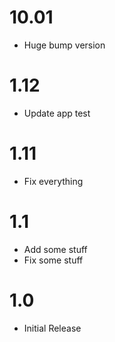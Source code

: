 
# 10.01

- Huge bump version

# 1.12
- Update app test

# 1.11

- Fix everything

# 1.1

- Add some stuff
- Fix some stuff

# 1.0

- Initial Release
